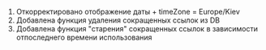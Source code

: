 1. Откорректировано отображение даты + timeZone = Europe/Kiev
2. Добавлена функция удаления сокращенных ссылок из DB
3. Добавлена функция "старения" сокращенных ссылок в зависимости отпоследнего времени использования